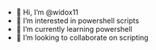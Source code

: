 - 👋 Hi, I’m @widox11
- 👀 I’m interested in powershell scripts
- 🌱 I’m currently learning powershell
- 💞️ I’m looking to collaborate on scripting
